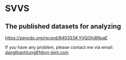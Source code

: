 # SVVS
## The published datasets for analyzing 
https://zenodo.org/record/840333#.YVQOhi8RpaE

If you have any problem, please contact me via email: dangthanhtung91@vn-bml.com  
